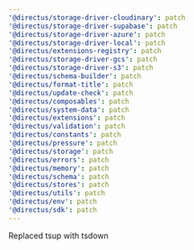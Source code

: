 ```yaml
---
'@directus/storage-driver-cloudinary': patch
'@directus/storage-driver-supabase': patch
'@directus/storage-driver-azure': patch
'@directus/storage-driver-local': patch
'@directus/extensions-registry': patch
'@directus/storage-driver-gcs': patch
'@directus/storage-driver-s3': patch
'@directus/schema-builder': patch
'@directus/format-title': patch
'@directus/update-check': patch
'@directus/composables': patch
'@directus/system-data': patch
'@directus/extensions': patch
'@directus/validation': patch
'@directus/constants': patch
'@directus/pressure': patch
'@directus/storage': patch
'@directus/errors': patch
'@directus/memory': patch
'@directus/schema': patch
'@directus/stores': patch
'@directus/utils': patch
'@directus/env': patch
'@directus/sdk': patch
---
```


Replaced tsup with tsdown
